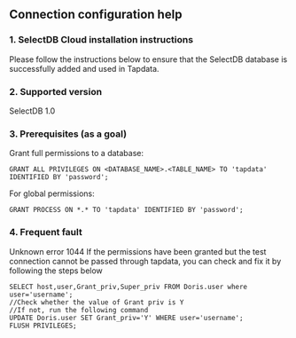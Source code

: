 ## **Connection configuration help**
### **1. SelectDB Cloud installation instructions**
Please follow the instructions below to ensure that the SelectDB database is successfully added and used in Tapdata.
### **2. Supported version**
SelectDB 1.0

###  **3. Prerequisites (as a goal)**
Grant full permissions to a database:
```
GRANT ALL PRIVILEGES ON <DATABASE_NAME>.<TABLE_NAME> TO 'tapdata' IDENTIFIED BY 'password';
```
For global permissions:
```
GRANT PROCESS ON *.* TO 'tapdata' IDENTIFIED BY 'password';
```
###  **4. Frequent fault**

Unknown error 1044
If the permissions have been granted but the test connection cannot be passed through tapdata, you can check and fix it by following the steps below
```
SELECT host,user,Grant_priv,Super_priv FROM Doris.user where user='username';
//Check whether the value of Grant priv is Y
//If not, run the following command
UPDATE Doris.user SET Grant_priv='Y' WHERE user='username';
FLUSH PRIVILEGES;
```